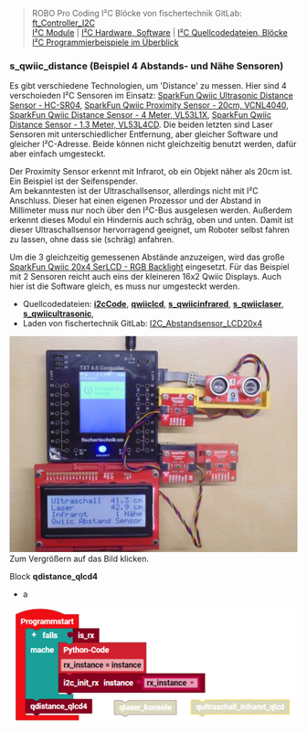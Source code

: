 
> ROBO Pro Coding I²C Blöcke von fischertechnik GitLab: [ft_Controller_I2C](https://git.fischertechnik-cloud.com/i2c/ft_Controller_I2C)\
> [I²C Module](https://elssner.github.io/ft-Controller-I2C/#tabelle-1) |
[I²C Hardware, Software](https://elssner.github.io/ft-Controller-I2C/#ic) |
[I²C Quellcodedateien, Blöcke](https://elssner.github.io/ft-Controller-I2C/#beschreibung-der-quellcodedateien-alphabetisch-geordnet)\
[I²C Programmierbeispiele im Überblick](../examples)


### s_qwiic_distance (Beispiel 4 Abstands- und Nähe Sensoren)

Es gibt verschiedene Technologien, um 'Distance' zu messen. Hier sind 4 verschoieden I²C Sensoren im Einsatz: [SparkFun Qwiic Ultrasonic Distance Sensor - HC-SR04](https://www.sparkfun.com/products/17777), 
[SparkFun Qwiic Proximity Sensor - 20cm, VCNL4040](https://www.sparkfun.com/products/15177),
[SparkFun Qwiic Distance Sensor - 4 Meter, VL53L1X](https://www.sparkfun.com/products/14722), [SparkFun Qwiic Distance Sensor - 1.3 Meter, VL53L4CD](https://www.sparkfun.com/products/18993).
Die beiden letzten sind Laser Sensoren mit unterschiedlicher Entfernung, aber gleicher Software und gleicher I²C-Adresse. Beide können nicht gleichzeitig benutzt werden, dafür aber einfach umgesteckt.

Der Proximity Sensor erkennt mit Infrarot, ob ein Objekt näher als 20cm ist. Ein Beispiel ist der Seifenspender.\
Am bekanntesten ist der Ultraschallsensor, allerdings nicht mit I²C Anschluss. Dieser hat einen eigenen Prozessor und der Abstand in Millimeter muss nur noch über den I²C-Bus ausgelesen werden.
Außerdem erkennt dieses Modul ein Hindernis auch schräg, oben und unten. Damit ist dieser Ultraschallsensor hervorragend geeignet, um Roboter selbst fahren zu lassen, ohne dass sie (schräg) anfahren.

Um die 3 gleichzeitig gemessenen Abstände anzuzeigen, wird das große [SparkFun Qwiic 20x4 SerLCD - RGB Backlight](https://www.sparkfun.com/products/16398) eingesetzt. 
Für das Beispiel mit 2 Sensoren reicht auch eins der kleineren 16x2 Qwiic Displays. Auch hier ist die Software gleich, es muss nur umgesteckt werden.

* Quellcodedateien: **[i2cCode](../#i2ccodepy)**, **[qwiiclcd](../#qwiiclcdpy)**, **[s_qwiicinfrared](../#s_qwiicinfraredpy)**, **[s_qwiiclaser](../#s_qwiiclaserpy)**, **[s_qwiicultrasonic](../#s_qwiicultrasonicpy)**, 
* Laden von fischertechnik GitLab: [I2C_Abstandsensor_LCD20x4](https://git.fischertechnik-cloud.com/i2c/I2C_Abstandsensor_LCD20x4)

[![](DSC00483_512.JPG)](DSC00483.JPG)\
Zum Vergrößern auf das Bild klicken.

Block **qdistance_qlcd4**
* a


![](s_qwwic_distance.png)
